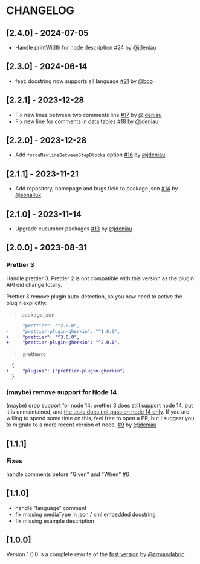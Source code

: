 # CHANGELOG

## [2.4.0] - 2024-07-05

- Handle printWidth for node description [#24](https://github.com/mapado/prettier-plugin-gherkin/pull/24) by [@jdeniau](https://github.com/jdeniau)

## [2.3.0] - 2024-06-14

- feat: docstring now supports all language [#21](https://github.com/mapado/prettier-plugin-gherkin/pull/21) by [@bdo](https://github.com/bdo)

## [2.2.1] - 2023-12-28

- Fix new lines between two comments line [#17](https://github.com/mapado/prettier-plugin-gherkin/pull/17) by [@jdeniau](https://github.com/jdeniau)
- Fix new line for comments in data tables [#18](https://github.com/mapado/prettier-plugin-gherkin/pull/18) by [@jdeniau](https://github.com/jdeniau)

## [2.2.0] - 2023-12-28

- Add `forceNewlineBetweenStepBlocks` option [#16](https://github.com/mapado/prettier-plugin-gherkin/pull/16) by [@jdeniau](https://github.com/jdeniau)

## [2.1.1] - 2023-11-21

- Add repository, homepage and bugs field to package.json [#14](https://github.com/mapado/prettier-plugin-gherkin/pull/14) by [@sonallux](https://github.com/sonallux)

## [2.1.0] - 2023-11-14

- Upgrade cucumber packages [#13](https://github.com/mapado/prettier-plugin-gherkin/pull/13) by [@jdeniau](https://github.com/jdeniau)

## [2.0.0] - 2023-08-31

### Prettier 3

Handle prettier 3. Prettier 2 is not compatible with this version as the plugin API did change totally.

Prettier 3 remove plugin auto-detection, so you now need to active the plugin explicitly:

> package.json

```diff
-     "prettier": "^2.0.0",
-     "prettier-plugin-gherkin": "^1.0.0",
+     "prettier": "^3.0.0",
+     "prettier-plugin-gherkin": "^2.0.0",
```

> .prettierrc

```diff
  {
+     "plugins": ["prettier-plugin-gherkin"]
  }
```

### (maybe) remove support for Node 14

(maybe) drop support for node 14: prettier 3 does still support node 14, but it is unmaintained, and [the tests does not pass on node 14 only](https://github.com/mapado/prettier-plugin-gherkin/actions/runs/6030258360/job/16361678638?pr=9). If you are willing to spend some time on this, feel free to open a PR, but I suggest you to migrate to a more recent version of node. [#9](https://github.com/mapado/prettier-plugin-gherkin/pull/9) by [@jdeniau](https://github.com/jdeniau)

## [1.1.1]

### Fixes

handle comments before "Given" and "When" [#6](https://github.com/mapado/prettier-plugin-gherkin/pull/6)

## [1.1.0]

- handle "language" comment
- fix missing mediaType in json / xml embedded docstring
- fix missing example description

## [1.0.0]

Version 1.0.0 is a complete rewrite of the [first version](https://github.com/armandabric/prettier-plugin-gherkin) by [@armandabric](https://github.com/armandabric).
